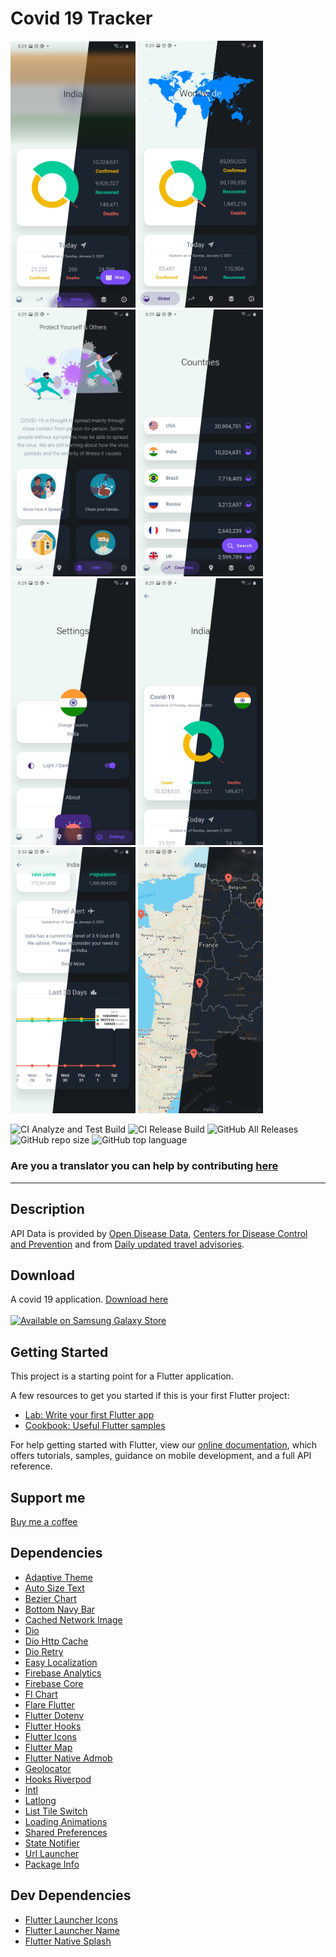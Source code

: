 # Covid 19 Tracker

<p float="left">
     <img src="img/1.jpg" width="200"/>
     <img src="img/2.jpg" width="200"/>
     <img src="img/3.jpg" width="200"/>
     <img src="img/4.jpg" width="200"/>
     <img src="img/5.jpg" width="200"/>
     <img src="img/6.jpg" width="200"/>
     <img src="img/7.jpg" width="200"/>
     <img src="img/8.jpg" width="200"/>
</p>

![CI Analyze and Test Build](https://github.com/kerrongordon/covid19/workflows/CI%20Analyze%20and%20Test%20Build/badge.svg?branch=master)
![CI Release Build](https://github.com/kerrongordon/covid19/workflows/CI%20Release%20Build/badge.svg)
![GitHub All Releases](https://img.shields.io/github/downloads/kerrongordon/covid19/total)
![GitHub repo size](https://img.shields.io/github/repo-size/kerrongordon/covid19)
![GitHub top language](https://img.shields.io/github/languages/top/kerrongordon/covid19)

### Are you a translator you can help by contributing [here](https://localazy.com/p/covid-19-trackerkg)

---

## Description

API Data is provided by [Open Disease Data](https://disease.sh/), [Centers for Disease Control and Prevention](https://www.cdc.gov/) and from [Daily updated travel advisories](https://www.travel-advisory.info/).

## Download

A covid 19 application. [Download here](https://github.com/kerrongordon/covid19/releases)
<br>
<br>
<a href="https://galaxy.store/korona19"><img src="https://img.samsungapps.com/seller/images/badges/galaxyStore/png_big/GalaxyStore_English.png?ver=1597278750000" alt="Available on Samsung Galaxy Store" width="150px"></a>

## Getting Started

This project is a starting point for a Flutter application.

A few resources to get you started if this is your first Flutter project:

- [Lab: Write your first Flutter app](https://flutter.dev/docs/get-started/codelab)
- [Cookbook: Useful Flutter samples](https://flutter.dev/docs/cookbook)

For help getting started with Flutter, view our
[online documentation](https://flutter.dev/docs), which offers tutorials,
samples, guidance on mobile development, and a full API reference.

## Support me

[Buy me a coffee](https://paypal.me/kerrongordon?locale.x=en_US)

## Dependencies

- [Adaptive Theme](https://pub.dev/packages/adaptive_theme)
- [Auto Size Text](https://pub.dev/packages/auto_size_text)
- [Bezier Chart](https://pub.dev/packages/bezier_chart)
- [Bottom Navy Bar](https://pub.dev/packages/bottom_navy_bar)
- [Cached Network Image](https://pub.dev/packages/cached_network_image)
- [Dio](https://pub.dev/packages/dio)
- [Dio Http Cache](https://pub.dev/packages/dio_http_cache)
- [Dio Retry](https://pub.dev/packages/dio_retry)
- [Easy Localization](https://pub.dev/packages/easy_localization)
- [Firebase Analytics](https://pub.dev/packages/firebase_analytics)
- [Firebase Core](https://pub.dev/packages/firebase_core)
- [Fl Chart](https://pub.dev/packages/fl_chart)
- [Flare Flutter](https://pub.dev/packages/flare_flutter)
- [Flutter Dotenv](https://pub.dev/packages/flutter_dotenv)
- [Flutter Hooks](https://pub.dev/packages/flutter_hooks)
- [Flutter Icons](https://pub.dev/packages/flutter_icons)
- [Flutter Map](https://pub.dev/packages/flutter_map)
- [Flutter Native Admob](https://pub.dev/packages/flutter_native_admob)
- [Geolocator](https://pub.dev/packages/geolocator)
- [Hooks Riverpod](https://pub.dev/packages/hooks_riverpod)
- [Intl](https://pub.dev/packages/intl)
- [Latlong](https://pub.dev/packages/latlong)
- [List Tile Switch](https://pub.dev/packages/list_tile_switch)
- [Loading Animations](https://pub.dev/packages/loading_animations)
- [Shared Preferences](https://pub.dev/packages/shared_preferences)
- [State Notifier](https://pub.dev/packages/state_notifier)
- [Url Launcher](https://pub.dev/packages/url_launcher)
- [Package Info](https://pub.dev/packages/package_info)

## Dev Dependencies

- [Flutter Launcher Icons](https://pub.dev/packages/flutter_launcher_icons)
- [Flutter Launcher Name](https://pub.dev/packages/flutter_launcher_name)
- [Flutter Native Splash](https://pub.dev/packages/flutter_native_splash)
